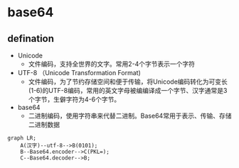 # base64 

## defination
- Unicode
    - 文件编码，支持全世界的文字。常用2-4个字节表示一个字符
- UTF-8 （Unicode Transformation Format)
    - 文件编码，为了节约存储空间和便于传输，将Unicode编码转化为可变长(1-6)的UTF-8编码，常用的英文字母被编编译成一个字节、汉字通常是3个字节，生僻字符为4-6个字节。
- base64
    - 二进制编码，使用字符串来代替二进制。Base64常用于表示、传输、存储二进制数据

```mermaid
graph LR;
    A(汉字)--utf-8-->B(0101);
    B--Base64.encoder-->C(PKL=);
    C--Base64.decoder-->B;
```

